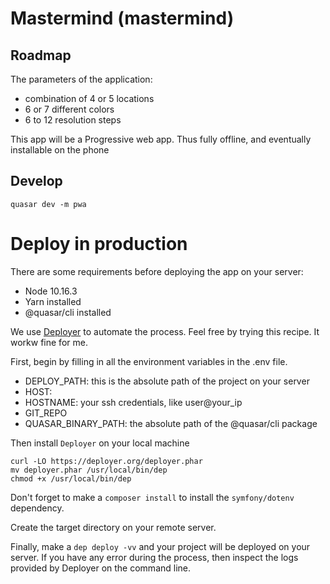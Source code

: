 # Mastermind (mastermind)

## Roadmap

The parameters of the application:

+ combination of 4 or 5 locations
+ 6 or 7 different colors
+ 6 to 12 resolution steps

This app will be a Progressive web app. Thus fully offline, and eventually installable on the phone

## Develop

`quasar dev -m pwa`

# Deploy in production

There are some requirements before deploying the app on your server:
+ Node 10.16.3
+ Yarn installed
+ @quasar/cli installed

We use [Deployer](https://deployer.org/docs/getting-started.html) to automate the process. Feel free by trying this recipe. It workw fine for me.

First, begin by filling in all the environment variables in the .env file.
+ DEPLOY_PATH: this is the absolute path of the project on your server
+ HOST:
+ HOSTNAME: your ssh credentials, like user@your_ip
+ GIT_REPO
+ QUASAR_BINARY_PATH: the absolute path of the @quasar/cli package

Then install `Deployer` on your local machine
```
curl -LO https://deployer.org/deployer.phar
mv deployer.phar /usr/local/bin/dep
chmod +x /usr/local/bin/dep
```

Don't forget to make a `composer install` to install the `symfony/dotenv` dependency.

Create the target directory on your remote server.

Finally, make a `dep deploy -vv` and your project will be deployed on your server. If you have any error during the process, then inspect the logs provided by Deployer on the command line.